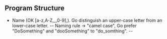 ## Program Structure
- Name (OK [a-z,A-Z,_,0-9],). Go distinguish an upper-case letter from an lower-case letter.
-- Naming rule -> "camel case", Go prefer "DoSomething" and "dooSomething" to "do_somthing".
--